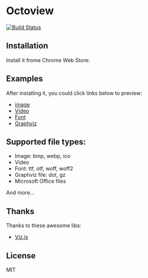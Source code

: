 # Octoview

[![Build Status](https://travis-ci.org/pd4d10/octoview.svg)](https://travis-ci.org/pd4d10/octoview)

## Installation

Install it frome Chrome Web Store:



## Examples

After installing it, you could click links below to preview:

* [image](https://github.com/pd4d10/octoview/blob/master/examples/image.webp)
* [Video](https://github.com/bower-media-samples/big-buck-bunny-1080p-60fps-30s/blob/master/video.mp4)
* [Font](https://github.com/mozilla/Fira/blob/master/otf/FiraMono-Regular.otf)
* [Graphviz](https://github.com/pd4d10/octoview/blob/master/examples/graphviz.dot)

## Supported file types:

* Image: bmp, webp, ico
* Video
* Font: ttf, otf, woff, woff2
* Graphviz file: dot, gz
* Microsoft Office files

And more...

## Thanks

Thanks to these awesome libs:

* [Viz.js](https://github.com/mdaines/viz.js)

## License

MIT
